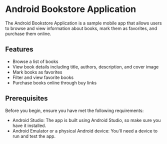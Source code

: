 # Android Bookstore Application

The Android Bookstore Application is a sample mobile app that allows users to browse and view information about books, mark them as favorites, and purchase them online.

## Features

- Browse a list of books
- View book details including title, authors, description, and cover image
- Mark books as favorites
- Filter and view favorite books
- Purchase books online through buy links

## Prerequisites

Before you begin, ensure you have met the following requirements:

- Android Studio: The app is built using Android Studio, so make sure you have it installed.
- Android Emulator or a physical Android device: You'll need a device to run and test the app.
